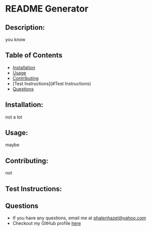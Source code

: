 # README Generator

  ## Description: 
  you know

  ## Table of Contents
  - [Installation](#Installation)
  - [Usage](#Usage)
  - [Contributing](#Contributing)
  - [Test Instructions](#Test Instructions)
  - [Questions](#Questions)

  ## Installation: 
  not a lot

  ## Usage: 
  maybe

  ## Contributing: 
  not

  ## Test Instructions: 
  

  ## Questions
  - If you have any questions, email me at phalenhazel@yahoo.com
  - Checkout my GitHub profile [here](https://github.com/Phalenh)

